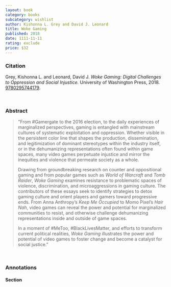 ```yaml
---
layout: book
category: books
subcategory: wishlist
author: Kishonna L. Grey and David J. Leonard
title: Woke Gaming
published: 2018
date: 1111-11-11
rating: exclude
price: $32
---
```


### Citation

Grey, Kishonna L. and Leonard, David J. *Woke Gaming: Digital Challenges to Oppression and Social Injustice.* University of Washington Press, 2018. [9780295744179](https://uwapress.uw.edu/book/9780295744179/woke-gaming/).

<br>

### Abstract

> "From #Gamergate to the 2016 election, to the daily experiences of marginalized perspectives, gaming is entangled with mainstream cultures of systematic exploitation and oppression. Whether visible in the persistent color line that shapes the production, dissemination, and legitimization of dominant stereotypes within the industry itself, or in the dehumanizing representations often found within game spaces, many video games perpetuate injustice and mirror the inequities and violence that permeate society as a whole.
>
> Drawing from groundbreaking research on counter and oppositional gaming and from popular games such as _World of Warcraft_ and _Tomb Raider_, _Woke Gaming_ examines resistance to problematic spaces of violence, discrimination, and microaggressions in gaming culture. The contributors of these essays seek to identify strategies to detox gaming culture and orient players and gamers toward progressive ends. From Anna Anthropy’s _Keep Me Occupied_ to Momo Pixel’s _Hair Nah_, video games can reveal the power and potential for marginalized communities to resist, and otherwise challenge dehumanizing representations inside and outside of game spaces.
>
> In a moment of #MeToo, #BlackLivesMatter, and efforts to transform current political realities, _Woke Gaming_ illustrates the power and potential of video games to foster change and become a catalyst for social justice."

<br>

### Annotations

#### Section

<br>
